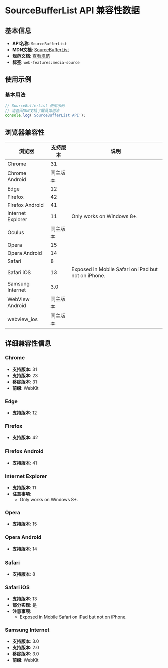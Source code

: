 # SourceBufferList API 兼容性数据

## 基本信息

- **API名称**: `SourceBufferList`
- **MDN文档**: [SourceBufferList](https://developer.mozilla.org/docs/Web/API/SourceBufferList)
- **规范文档**: [查看规范](https://w3c.github.io/media-source/#sourcebufferlist)
- **标签**: `web-features:media-source`

## 使用示例

### 基本用法

```javascript
// SourceBufferList 使用示例
// 请查阅MDN文档了解具体用法
console.log('SourceBufferList API');
```

## 浏览器兼容性

| 浏览器 | 支持版本 | 说明 |
|--------|----------|------|
| Chrome | 31 |  |
| Chrome Android | 同主版本 |  |
| Edge | 12 |  |
| Firefox | 42 |  |
| Firefox Android | 41 |  |
| Internet Explorer | 11 | Only works on Windows 8+. |
| Oculus | 同主版本 |  |
| Opera | 15 |  |
| Opera Android | 14 |  |
| Safari | 8 |  |
| Safari iOS | 13 | Exposed in Mobile Safari on iPad but not on iPhone. |
| Samsung Internet | 3.0 |  |
| WebView Android | 同主版本 |  |
| webview_ios | 同主版本 |  |

## 详细兼容性信息

### Chrome

- **支持版本**: 31
- **支持版本**: 23
- **移除版本**: 31
- **前缀**: WebKit

### Edge

- **支持版本**: 12

### Firefox

- **支持版本**: 42

### Firefox Android

- **支持版本**: 41

### Internet Explorer

- **支持版本**: 11
- **注意事项**:
  - Only works on Windows 8+.

### Opera

- **支持版本**: 15

### Opera Android

- **支持版本**: 14

### Safari

- **支持版本**: 8

### Safari iOS

- **支持版本**: 13
- **部分实现**: 是
- **注意事项**:
  - Exposed in Mobile Safari on iPad but not on iPhone.

### Samsung Internet

- **支持版本**: 3.0
- **支持版本**: 2.0
- **移除版本**: 3.0
- **前缀**: WebKit

